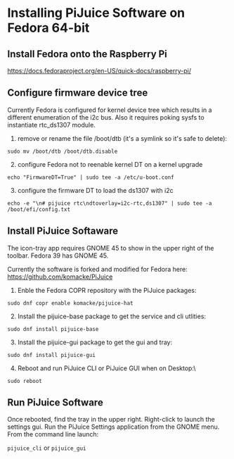 # Installing PiJuice Software on Fedora 64-bit

## Install Fedora onto the Raspberry Pi
https://docs.fedoraproject.org/en-US/quick-docs/raspberry-pi/

## Configure firmware device tree
Currently Fedora is configured for kernel device tree which results in a different enumeration of the i2c bus. Also it requires poking sysfs to instantiate rtc_ds1307 module.

1. remove or rename the file /boot/dtb (it's a symlink so it's safe to delete):
```
sudo mv /boot/dtb /boot/dtb.disable
```

2. configure Fedora not to reenable kernel DT on a kernel upgrade
```
echo "FirmwareDT=True" | sudo tee -a /etc/u-boot.conf
```

3. configure the firmware DT to load the ds1307 with i2c
```
echo -e "\n# pijuice rtc\ndtoverlay=i2c-rtc,ds1307" | sudo tee -a /boot/efi/config.txt
```

## Install PiJuice Softaware
The icon-tray app requires GNOME 45 to show in the upper right of the toolbar. Fedora 39 has GNOME 45. 

Currently the software is forked and modified for Fedora here:
https://github.com/komacke/PiJuice

1. Enble the Fedora COPR repository with the PiJuice packages:
```
sudo dnf copr enable komacke/pijuice-hat
```

2. Install the pijuice-base package to get the service and cli utlities:
```
sudo dnf install pijuice-base
```

3. Install the pijuice-gui package to get the gui and tray:
```
sudo dnf install pijuice-gui
```

4. Reboot and run PiJuice CLI or PiJuice GUI when on Desktop:\
```
sudo reboot
```

## Run PiJuice Software
Once rebooted, find the tray in the upper right. Right-click to launch the settings gui. Run the PiJuice Settings application from the GNOME menu. From the command line launch:

`pijuice_cli` or `pijuice_gui`
